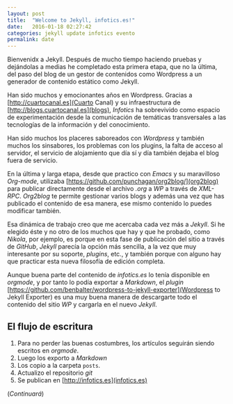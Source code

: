 ```yaml
---
layout: post
title:  "Welcome to Jekyll, infotics.es!"
date:   2016-01-18 02:27:42
categories: jekyll update infotics evento
permalink: date
---
```

Bienvenidx a Jekyll. Después de mucho tiempo haciendo pruebas y dejándolas a medias he completado esta primera etapa, que no la última, del paso del blog de un gestor de contenidos como Wordpress a un generador de contenido estático como Jekyll.

Han sido muchos y emocionantes años en Wordpress. Gracias a [http://cuartocanal.es](Cuarto Canal) y su infraestructura de [http://blogs.cuartocanal.es](blogs), *Infotics* ha sobrevivido como espacio de experimentación desde la comunicación de temáticas transversales a las tecnologías de la información y del conocimiento.

Han sido muchos los placeres saboreados con *Wordpress* y también muchos los sinsabores, los problemas con los plugins, la falta de acceso al servidor, el servicio de alojamiento que día sí y día también dejaba el blog fuera de servicio.

En la última y larga etapa, desde que practico con *Emacs* y su maravilloso *Org-mode*, utilizaba [https://github.com/punchagan/org2blog/](org2blog) para publicar directamente desde el archivo *.org* a *WP* a través de *XML-RPC*. *Org2blog* te permite gestionar varios blogs y además una vez que has publicado el contenido de esa manera, ese mismo contenido lo puedes modificar también.

Esa dinámica de trabajo creo que me acercaba cada vez más a *Jekyll*. Si he elegido éste y no otro de los muchos que hay y que he probado, como *Nikola*, por ejemplo, es porque en esta fase de publicación del sitio a través de *GitHub*, *Jekyll* parecía la opción más sencilla, a la vez que muy interesante por su soporte, *plugins*, etc., y también porque con alguno hay que practicar esta nueva filosofía de edición completa.

Aunque buena parte del contenido de *infotics.es* lo tenía disponible en *orgmode*, y por tanto lo podía exportar a *Markdown*, el *plugin* [https://github.com/benbalter/wordpress-to-jekyll-exporter](Wordpress to Jekyll Exporter) es una muy buena manera de descargarte todo el contenido del sitio *WP* y cargarla en el nuevo *Jekyll*.

## El flujo de escritura

1. Para no perder las buenas costumbres, los artículos seguirán siendo escritos en *orgmode*.
2. Luego los exporto a *Markdown*
3. Los copio a la carpeta `posts`.
4. Actualizo el repositorio *git*
5. Se publican en [http://infotics.es](infotics.es)

(*Continuará*)
